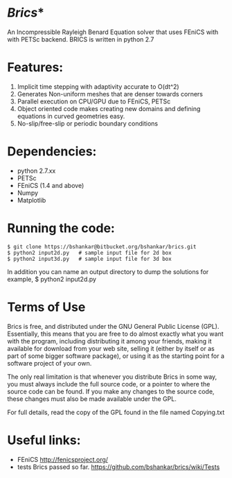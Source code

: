 *Brics**
=========
An Incompressible Rayleigh Benard Equation solver that uses FEniCS with
with PETSc backend. BRICS is written in python 2.7

Features:
=========
1. Implicit time stepping with adaptivity accurate to O(dt^2)
2. Generates Non-uniform meshes that are denser towards corners  
3. Parallel execution on CPU/GPU due to FEniCS, PETSc 
4. Object oriented code makes creating new domains and defining equations in curved geometries easy.
5. No-slip/free-slip or periodic boundary conditions

Dependencies:
=============
* python 2.7.xx
* PETSc
* FEniCS (1.4 and above)
* Numpy
* Matplotlib


Running the code:
=================
    $ git clone https://bshankar@bitbucket.org/bshankar/brics.git
    $ python2 input2d.py   # sample input file for 2d box
    $ python2 input3d.py   # sample input file for 3d box

In addition you can name an output directory to dump the solutions for example,
    $ python2 input2d.py <folder>

Terms of Use
============
Brics is free, and distributed under the GNU General Public License (GPL). Essentially, this means that you are free to do almost exactly what you want with the program, including distributing it among your friends, making it available for download from your web site, selling it (either by itself or as part of some bigger software package), or using it as the starting point for a software project of your own.

The only real limitation is that whenever you distribute Brics in some way, you must always include the full source code, or a pointer to where the source code can be found. If you make any changes to the source code, these changes must also be made available under the GPL.

For full details, read the copy of the GPL found in the file named Copying.txt

Useful links:
=============
* FEniCS http://fenicsproject.org/
* tests Brics passed so far. https://github.com/bshankar/brics/wiki/Tests
